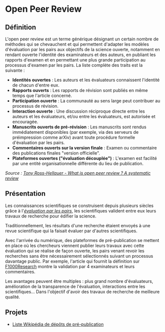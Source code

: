 # Open Peer Review

## Définition

L'open peer review est un terme générique désignant un certain nombre de méthodes qui se chevauchent et qui permettent d'adapter les modèles d'évaluation par les pairs aux objectifs de la science ouverte, notamment en rendant ouverte l'identité des examinateurs et des auteurs, en publiant les rapports d'examen et en permettant une plus grande participation au processus d'examen par les pairs. La liste complète des traits est la suivante :


- **Identités ouvertes** : Les auteurs et les évaluateurs connaissent l'identité de chacun d'entre eux.
- **Rapports ouverts** : Les rapports de révision sont publiés en même temps que l'article concerné.
- **Participation ouverte** : La communauté au sens large peut contribuer au processus de révision.
- **Interaction ouverte** : Une discussion réciproque directe entre les auteurs et les évaluateurs, et/ou entre les évaluateurs, est autorisée et encouragée.
- **Manuscrits ouverts de pré-révision** : Les manuscrits sont rendus immédiatement disponibles (par exemple, via des serveurs de préimpression comme arXiv) avant toute procédure formelle d'évaluation par les pairs.
- **Commentaires ouverts sur la version finale** : Examen ou commentaire des publications finales "version officielle".
- **Plateformes ouvertes ("évaluation découplée")** : L'examen est facilité par une entité organisationnelle différente du lieu de publication.

*Source : [Tony Ross-Hellauer - What is open peer review ? A systematic review](https://f1000research.com/articles/6-588/v2)*

## Présentation

Les connaissances scientifiques se construisent depuis plusieurs siècles grâce à l'*[évaluation par les pairs](https://fr.wikipedia.org/wiki/%C3%89valuation_par_les_pairs)*, les scientifiques valident entre eux leurs travaux de recherche pour édifier la science.

Traditionnellement, les résultats d'une recherche étaient envoyés à une revue scientifique qui la faisait évaluer par d'autres scientifiques.

Avec l'arrivée du numérique, des plateformes de pré-publication se mettent en place où les chercheurs viennent publier leurs travaux avec cette évaluation qui se réalise de façon ouverte, les pairs venant revoir les recherches sans être nécessairement sélectionnés suivant un processus davantage public. Par exemple, l'article qui fournit la définition sur [F1000Research](https://f1000research.com/articles/6-588/v2) montre la validation par 4 examinateurs et leurs commentaires.

Les avantages peuvent être multiples : plus grand nombre d'évaluateurs, amélioration de la transparence de l'évaluation, interactions entre les scientifiques... Dans l'objectif d'avoir des travaux de recherche de meilleure qualité.

## Projets

- [Liste Wikipédia de dépôts de pré-publication](https://en.wikipedia.org/wiki/List_of_preprint_repositories)

